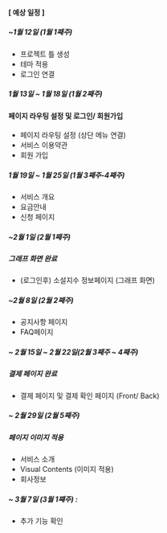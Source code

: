 #### [ 예상 일정 ] 

##### ~1월 12일 (1월 1째주)
- 프로젝트 틀 생성
- 테마 적용
- 로그인 연결

##### 1월 13일 ~ 1월 18일 (1월 2째주)
#### 페이지 라우팅 설정 및 로그인/ 회원가입 
- 페이지 라우팅 설정 (상단 메뉴 연결) 
- 서비스 이용약관 
- 회원 가입

##### 1월 19일 ~ 1월 25일 (1월 3째주-4째주)
- 서비스 개요
- 요금안내
- 신청 페이지

##### ~2월 1일 (2월 1째주)
##### 그래프 화면 완료
- (로그인후) 소설지수 정보페이지 (그래프 화면)

##### ~2월 8일 (2월 2째주)
- 공지사항 페이지
- FAQ페이지

##### ~ 2월 15일 ~ 2월 22일(2월 3째주 ~ 4째주)
##### 결제 페이지 완료
- 결제 페이지 및 결제 확인 페이지 (Front/ Back)

##### ~ 2월 29일 (2월 5째주)
##### 페이지 이미지 적용
- 서비스 소개 
- Visual Contents (이미지 적용)
- 회사정보

##### ~ 3월 7일 (3월 1쨰주) :
- 추가 기능 확인 
